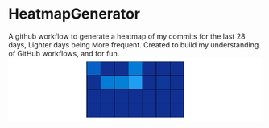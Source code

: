 # HeatmapGenerator
A github workflow to generate a heatmap of my commits for the last 28 days, Lighter days being More frequent.
Created to build my understanding of GitHub workflows, and for fun.
![Commit Heatmap](assets/heatmap.png)
